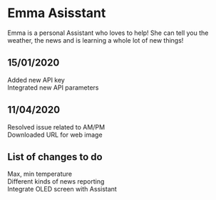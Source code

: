 # Emma Asisstant
Emma is a personal Assistant who loves to help! She can tell you the weather, the news and is learning a whole lot of new things!


## 15/01/2020  
Added new API key  
Integrated new API parameters  

## 11/04/2020  
Resolved issue related to AM/PM  
Downloaded URL for web image  

## List of changes to do  
Max, min temperature  
Different kinds of news reporting  
Integrate OLED screen with Assistant  

